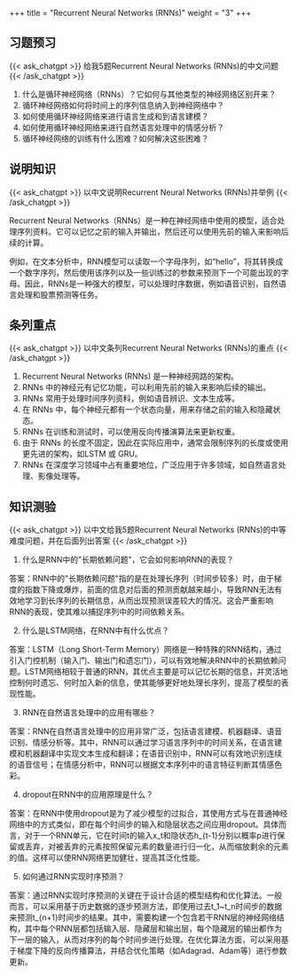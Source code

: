 +++
title = "Recurrent Neural Networks (RNNs)"
weight = "3"
+++
## 习题预习
{{< ask_chatgpt >}}
给我5题Recurrent Neural Networks (RNNs)的中文问题
{{< /ask_chatgpt >}}

1. 什么是循环神经网络（RNNs）？它如何与其他类型的神经网络区别开来？
2. 循环神经网络如何将时间上的序列信息纳入到神经网络中？
3. 如何使用循环神经网络来进行语言生成和到语言建模？
4. 如何使用循环神经网络来进行自然语言处理中的情感分析？
5. 循环神经网络的训练有什么困难？如何解决这些困难？   

## 说明知识
{{< ask_chatgpt >}}
以中文说明Recurrent Neural Networks (RNNs)并举例
{{< /ask_chatgpt >}}

Recurrent Neural Networks（RNNs）是一种在神经网络中使用的模型，适合处理序列资料。它可以记忆之前的输入并输出，然后还可以使用先前的输入来影响后续的计算。

例如，在文本分析中，RNN模型可以读取一个字母序列，如“hello”，将其转换成一个数字序列，然后使用该序列以及一些训练过的参数来预测下一个可能出现的字母。因此，RNNs是一种强大的模型，可以处理时序数据，例如语音识别，自然语言处理和股票预测等任务。   

## 条列重点
{{< ask_chatgpt >}}
以中文条列Recurrent Neural Networks (RNNs)的重点
{{< /ask_chatgpt >}}

1. Recurrent Neural Networks (RNNs) 是一种神经网路的架构。
2. RNNs 中的神经元有记忆功能，可以利用先前的输入来影响后续的输出。
3. RNNs 常用于处理时间序列资料，例如语音辨识、文本生成等。
4. 在 RNNs 中，每个神经元都有一个状态向量，用来存储之前的输入和隐藏状态。
5. RNNs 在训练和测试时，可以使用反向传播演算法来更新权重。
6. 由于 RNNs 的长度不固定，因此在实际应用中，通常会限制序列的长度或使用更先进的架构，如LSTM 或 GRU。
7. RNNs 在深度学习领域中占有重要地位，广泛应用于许多领域，如自然语言处理、影像处理等。   

## 知识测验
{{< ask_chatgpt >}}
以中文给我5题Recurrent Neural Networks (RNNs)的中等难度问题，并在后面列出答案
{{< /ask_chatgpt >}}

1. 什么是RNN中的"长期依赖问题"，它会如何影响RNN的表现？

答案：RNN中的"长期依赖问题"指的是在处理长序列（时间步较多）时，由于梯度的指数下降或爆炸，前面的信息对后面的预测贡献越来越小，导致RNN无法有效地学习到长序列的长期信息，从而出现预测误差较大的情况。这会严重影响RNN的表现，使其难以捕捉序列中的时间依赖关系。

2. 什么是LSTM网络，在RNN中有什么优点？

答案：LSTM（Long Short-Term Memory）网络是一种特殊的RNN结构，通过引入门控机制（输入门、输出门和遗忘门），可以有效地解决RNN中的长期依赖问题。LSTM网络相较于普通的RNN，其优点主要是可以记忆长期的信息，并灵活地控制何时遗忘、何时加入新的信息，使其能够更好地处理长序列，提高了模型的表现性能。

3. RNN在自然语言处理中的应用有哪些？

答案：RNN在自然语言处理中的应用非常广泛，包括语言建模、机器翻译、语音识别、情感分析等。其中，RNN可以通过学习语言序列中的时间关系，在语言建模和机器翻译中实现文本生成和翻译；在语音识别中，RNN可以有效地识别连续的语音信号；在情感分析中，RNN可以根据文本序列中的语言特征判断其情感色彩。

4. dropout在RNN中的应用原理是什么？

答案：在RNN中使用dropout是为了减少模型的过拟合，其使用方式与在普通神经网络中的方式类似，即在每个时间步的输入和隐层状态之间应用dropout。具体而言，对于一个RNN单元，它在时间t的输入x_t和隐状态h_{t-1}分别以概率p进行保留或丢弃，对被丢弃的元素按照保留元素的数量进行归一化，从而缩放剩余的元素的值。这样可以使RNN网络更加健壮，提高其泛化性能。

5. 如何通过RNN实现时序预测？

答案：通过RNN实现时序预测的关键在于设计合适的模型结构和优化算法。一般而言，可以采用基于历史数据的逐步预测方法，即使用过去t_1~t_n时间步的数据来预测t_{n+1}时间步的结果。其中，需要构建一个包含若干RNN层的神经网络结构，其中每个RNN层都包括输入层、隐藏层和输出层，每个隐藏层的输出都作为下一层的输入，从而对序列的每个时间步进行处理。在优化算法方面，可以采用基于梯度下降的反向传播算法，并结合优化策略（如Adagrad、Adam等）进行参数更新。   

